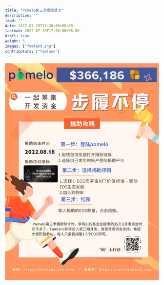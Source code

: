 ```yaml
---
title: "Pomelo第三季捐赠活动"
description: ""
lead: ""
date: 2022-07-29T17:30:00+08:00
lastmod: 2022-07-29T17:30:00+08:00
draft: true
weight: 5
images: ["famland.png"]
contributors: ["famland"]
---
```


![](photo_2022-08-06_21-46-19.jpg)
